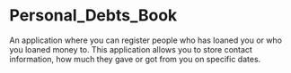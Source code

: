 # Personal_Debts_Book
An application where you can register people who has loaned you or who you loaned money to. This application allows you to store contact information, how much they gave or got from you on specific dates.
